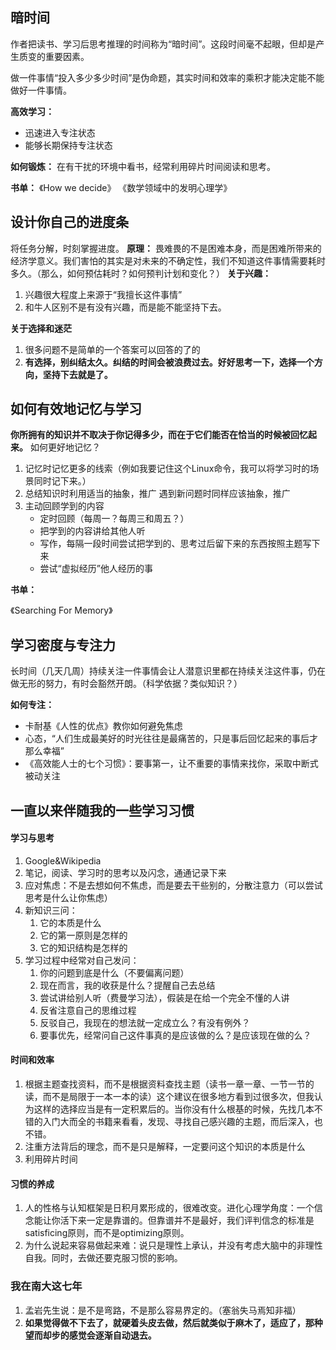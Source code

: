 ## 暗时间

作者把读书、学习后思考推理的时间称为“暗时间”。这段时间毫不起眼，但却是产生质变的重要因素。

做一件事情“投入多少多少时间”是伪命题，其实时间和效率的乘积才能决定能不能做好一件事情。

**高效学习：**

- 迅速进入专注状态
- 能够长期保持专注状态


**如何锻炼：**
在有干扰的环境中看书，经常利用碎片时间阅读和思考。

**书单：**
《How we decide》
《数学领域中的发明心理学》

## 设计你自己的进度条

将任务分解，时刻掌握进度。
**原理：**
畏难畏的不是困难本身，而是困难所带来的经济学意义。我们害怕的其实是对未来的不确定性，我们不知道这件事情需要耗时多久。（那么，如何预估耗时？如何预判计划和变化？）
**关于兴趣：**

1. 兴趣很大程度上来源于“我擅长这件事情”
2. 和牛人区别不是有没有兴趣，而是能不能坚持下去。

**关于选择和迷茫**

1. 很多问题不是简单的一个答案可以回答的了的
2. **有选择，别纠结太久。纠结的时间会被浪费过去。好好思考一下，选择一个方向，坚持下去就是了。**

## 如何有效地记忆与学习

**你所拥有的知识并不取决于你记得多少，而在于它们能否在恰当的时候被回忆起来。**
如何更好地记忆？

1. 记忆时记忆更多的线索（例如我要记住这个Linux命令，我可以将学习时的场景同时记下来。）
2. 总结知识时利用适当的抽象，推广
  遇到新问题时同样应该抽象，推广
3. 主动回顾学到的内容
   - 定时回顾（每周一？每周三和周五？）
   - 把学到的内容讲给其他人听
   - 写作，每隔一段时间尝试把学到的、思考过后留下来的东西按照主题写下来
   - 尝试“虚拟经历”他人经历的事

**书单：**

《Searching For Memory》

## 学习密度与专注力

长时间（几天几周）持续关注一件事情会让人潜意识里都在持续关注这件事，仍在做无形的努力，有时会豁然开朗。（科学依据？类似知识？）

**如何专注：**

- 卡耐基《人性的优点》教你如何避免焦虑
- 心态，“人们生成最美好的时光往往是最痛苦的，只是事后回忆起来的事后才那么幸福”
- 《高效能人士的七个习惯》：要事第一，让不重要的事情来找你，采取中断式被动关注

## 一直以来伴随我的一些学习习惯

#### 学习与思考

1. Google&Wikipedia
2. 笔记，阅读、学习时的思考以及闪念，通通记录下来
3. 应对焦虑：不是去想如何不焦虑，而是要去干些别的，分散注意力（可以尝试思考是什么让你焦虑）
4. 新知识三问：
   1. 它的本质是什么
   2. 它的第一原则是怎样的
   3. 它的知识结构是怎样的
5. 学习过程中经常对自己发问：
   1. 你的问题到底是什么（不要偏离问题）
   2. 现在而言，我的收获是什么？提醒自己去总结
   3. 尝试讲给别人听（费曼学习法），假装是在给一个完全不懂的人讲
   4. 反省注意自己的思维过程
   5. 反驳自己，我现在的想法就一定成立么？有没有例外？
   6. 要事优先，经常问自己这件事真的是应该做的么？是应该现在做的么？

#### 时间和效率

1. 根据主题查找资料，而不是根据资料查找主题（读书一章一章、一节一节的读，而不是局限于一本一本的读）这个建议在很多地方看到过很多次，但我认为这样的选择应当是有一定积累后的。当你没有什么根基的时候，先找几本不错的入门大而全的书籍来看看，发现、寻找自己感兴趣的主题，而后深入，也不错。
2. 注重方法背后的理念，而不是只是解释，一定要问这个知识的本质是什么
3. 利用碎片时间

#### 习惯的养成

1. 人的性格与认知框架是日积月累形成的，很难改变。进化心理学角度：一个信念能让你活下来一定是靠谱的。但靠谱并不是最好，我们评判信念的标准是satisficing原则，而不是optimizing原则。
2. 为什么说起来容易做起来难：说只是理性上承认，并没有考虑大脑中的非理性自我。同时，去做还要克服习惯的影响。

### 我在南大这七年

1. 孟岩先生说：是不是弯路，不是那么容易界定的。（塞翁失马焉知非福）
2. **如果觉得做不下去了，就硬着头皮去做，然后就类似于麻木了，适应了，那种望而却步的感觉会逐渐自动退去。**